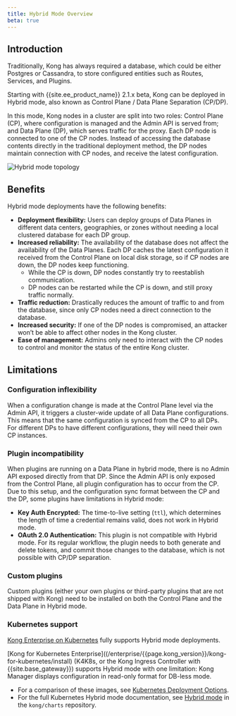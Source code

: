```yaml
---
title: Hybrid Mode Overview
beta: true
---
```


## Introduction
Traditionally, Kong has always required a database, which could be either
Postgres or Cassandra, to store configured entities such as Routes, Services,
and Plugins.

Starting with {{site.ee_product_name}} 2.1.x beta, Kong can be deployed in
Hybrid mode, also known as Control Plane / Data Plane Separation (CP/DP).

In this mode, Kong nodes in a cluster are split into two roles: Control Plane
(CP), where configuration is managed and the Admin API is served from; and Data
Plane (DP), which serves traffic for the proxy. Each DP node is connected to one
of the CP nodes. Instead of accessing the database contents directly in the
traditional deployment method, the DP nodes maintain connection with CP nodes,
and receive the latest configuration.

![Hybrid mode topology](/assets/images/docs/ee/deployment/deployment-hybrid-2.png)

## Benefits

Hybrid mode deployments have the following benefits:

* **Deployment flexibility:** Users can deploy groups of Data Planes in
different data centers, geographies, or zones without needing a local clustered
database for each DP group.
* **Increased reliability:** The availability of the database does not affect
the availability of the Data Planes. Each DP caches the latest configuration it
received from the Control Plane on local disk storage, so if CP nodes are down,
the DP nodes keep functioning.  
    * While the CP is down, DP nodes constantly try to reestablish communication.
    * DP nodes can be restarted while the CP is down, and still proxy traffic
    normally.
* **Traffic reduction:** Drastically reduces the amount of traffic to and from
the database, since only CP nodes need a direct connection to the database.
* **Increased security:** If one of the DP nodes is compromised, an attacker
won’t be able to affect other nodes in the Kong cluster.
* **Ease of management:** Admins only need to interact with the CP nodes to
control and monitor the status of the entire Kong cluster.

## Limitations

### Configuration inflexibility
When a configuration change is made at the Control Plane level via the Admin
API, it triggers a cluster-wide update of all Data Plane configurations. This
means that the same configuration is synced from the CP to all DPs. For
different DPs to have different configurations, they will need their own CP
instances.

### Plugin incompatibility
When plugins are running on a Data Plane in hybrid mode, there is no Admin API
exposed directly from that DP. Since the Admin API is only exposed from the
Control Plane, all plugin configuration has to occur from the CP. Due to this
setup, and the configuration sync format between the CP and the DP, some plugins
have limitations in Hybrid mode:

* **Key Auth Encrypted:** The time-to-live setting (`ttl`), which determines the
length of time a credential remains valid, does not work in Hybrid mode.
* **OAuth 2.0 Authentication:** This plugin is not compatible with Hybrid mode.
For its regular workflow, the plugin needs to both generate and delete tokens,
and commit those changes to the database, which is not possible with CP/DP
separation.

### Custom plugins
Custom plugins (either your own plugins or third-party plugins that are not
shipped with Kong) need to be installed on both the Control Plane and the Data
Plane in Hybrid mode.

### Kubernetes support

[Kong Enterprise on Kubernetes](/enterprise/{{page.kong_version}}/kong-for-kubernetes/install-on-kubernetes)
fully supports Hybrid mode deployments.

[Kong for Kubernetes Enterprise]((/enterprise/{{page.kong_version}}/kong-for-kubernetes/install) 
(K4K8s, or the Kong Ingress Controller with {{site.base_gateway}}) supports Hybrid 
mode with one limitation: Kong Manager displays configuration in read-only format 
for DB-less mode.

* For a comparison of these images, see [Kubernetes Deployment Options](/enterprise/{{page.kong_version}}/kong-for-kubernetes/deployment-options).
* For the full Kubernetes Hybrid mode documentation, see [Hybrid mode](https://github.com/Kong/charts/blob/main/charts/kong/README.md#hybrid-mode)
in the `kong/charts` repository.
